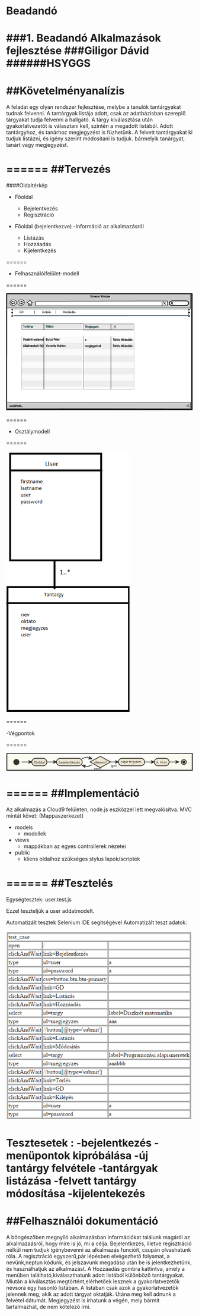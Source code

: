 # Beadandó
###1. Beadandó Alkalmazások fejlesztése 
###Giligor Dávid
######HSYGGS
======
##Követelményanalízis
======
A feladat egy olyan rendszer fejlesztése, melybe a tanulók tantárgyakat tudnak felvenni. 
A tantárgyak listája adott, csak az adatbázisban szereplő tárgyakat tudja felvenni a hallgató.
A tárgy kiválasztása után gyakorlatvezetőt is választani kell, szintén a megadott listából. 
Adott tantárgyhoz, és tanárhoz megjegyzést is füzhetünk. 
A felvett tantárgyakat ki tudjuk listázni, és igény szerint módositani is tudjuk. bármelyik tanárgyat, tanárt vagy megjegyzést.

======
##Tervezés
======
####Oldaltérkép
- Főoldal
  - Bejelentkezés
  - Regisztráció

- Főoldal (bejelentkezve)
  -Információ az alkalmazásról  
  - Listázás
  - Hozzáadás
  - Kijelentkezés

======

- Felhasználóifelület-modell

======

![ábra](dokumentacio/ablak.jpg "ábra")

======

- Osztálymodell

======

![ábra2](dokumentacio/modell.jpg "ábra2")

======

-Végpontok

======

![kép](dokumentacio/kép.jpg "kép")

======
##Implementáció
======
Az alkalmazás a Cloud9 felületen, node.js eszközzel lett megvalósítva.
MVC mintát követ: (Mappaszerkezet)

- models
  - modellek 
- views
  - mappákban az egyes controllerek nézetei
- public
  - kliens oldalhoz szükséges stylus lapok/scriptek

======
##Tesztelés
======

Egységtesztek: user.test.js 

Ezzel teszteljük a user addatmodelt.

Automatizált tesztek Selenium IDE segitségével
Automatizált teszt adatok:

![test](dokumentacio/testcase.jpg "test")

Tesztesetek :
-bejelentkezés
-menüpontok kipróbálása
-új tantárgy felvétele
-tantárgyak listázása
-felvett tantárgy módosítása
-kijelentekezés
======
##Felhasználói dokumentáció
======
A böngészőben megnyíló alkalmazásban információkat találunk magáról az
alkalmazaásról, hogy mire is jó, mi a célja. Bejelentkezés, illetve regisztráció
nélkül nem tudjuk igénybevenni az alkalmazás funcióit, csupán olvashatunk róla.
A regisztráció egyszerű,pár lépésben elvégezhető folyamat, a nevünk,neptun kódunk,
és jelszavunk megadása után be is jelentkezhetünk, és használhatjuk az alkalmazást.
A Hozzáadás gombra kattintva, amely a menüben található,kiválaszthatunk adott
listából különböző tantárgyakat. Miután a kiválasztás megtörtént,elérhetőek
lesznek a gyakorlatvezetők névsora egy hasonló listában. A listában csak azok
a gyakorlatvezetők jelennek meg, akik az adott tárgyat oktatják. Utána meg kell
adnunk a felvétel dátumát. Megjegyzést is írhatunk a végén, mely bármit
tartalmazhat, de nem kötelező írni.
